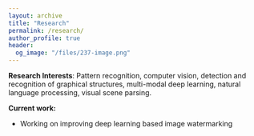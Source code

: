 ```yaml
---
layout: archive
title: "Research"
permalink: /research/
author_profile: true
header:
  og_image: "/files/237-image.png"
---
```


**Research Interests**: 
Pattern recognition, computer vision, detection and recognition of graphical 
structures, multi-modal deep learning, natural
language processing, visual scene parsing.

**Current work:**

- Working on improving deep learning based image watermarking
